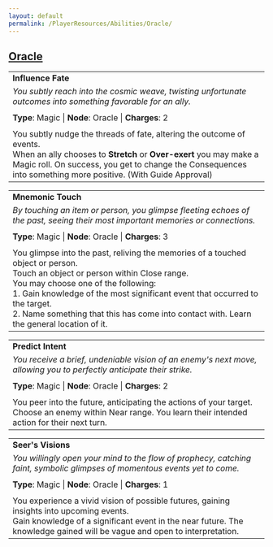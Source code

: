 ```yaml
---
layout: default
permalink: /PlayerResources/Abilities/Oracle/
---
```

## [Oracle](#Oracle)

|                                                                                                                                                            |
| :--------------------------------------------------------------------------------------------------------- |
| **Influence Fate** |
| *You subtly reach into the cosmic weave, twisting unfortunate outcomes into something favorable for an ally.* |
| |
| **Type**: Magic \| **Node**: Oracle \| **Charges**: 2 |
| |
| You subtly nudge the threads of fate, altering the outcome of events.<br>When an ally chooses to **Stretch** or **Over-exert** you may make a Magic roll. On success, you get to change the Consequences into something more positive. (With Guide Approval) |

|                                                                                                                                                            |
| :--------------------------------------------------------------------------------------------------------- |
| **Mnemonic Touch** |
| *By touching an item or person, you glimpse fleeting echoes of the past, seeing their most important memories or connections.* |
| |
| **Type**: Magic \| **Node**: Oracle \| **Charges**: 3 |
| |
| You glimpse into the past, reliving the memories of a touched object or person.<br>Touch an object or person within Close range.<br>You may choose one of the following:<br>1. Gain knowledge of the most significant event that occurred to the target.<br>2. Name something that this has come into contact with. Learn the general location of it. |

|                                                                                                                                                            |
| :--------------------------------------------------------------------------------------------------------- |
| **Predict Intent** |
| *You receive a brief, undeniable vision of an enemy's next move, allowing you to perfectly anticipate their strike.* |
| |
| **Type**: Magic \| **Node**: Oracle \| **Charges**: 2 |
| |
| You peer into the future, anticipating the actions of your target.<br>Choose an enemy within Near range. You learn their intended action for their next turn. |

|                                                                                                                                                            |
| :--------------------------------------------------------------------------------------------------------- |
| **Seer's Visions** |
| *You willingly open your mind to the flow of prophecy, catching faint, symbolic glimpses of momentous events yet to come.* |
| |
| **Type**: Magic \| **Node**: Oracle \| **Charges**: 1 |
| |
| You experience a vivid vision of possible futures, gaining insights into upcoming events.<br>Gain knowledge of a significant event in the near future. The knowledge gained will be vague and open to interpretation. |